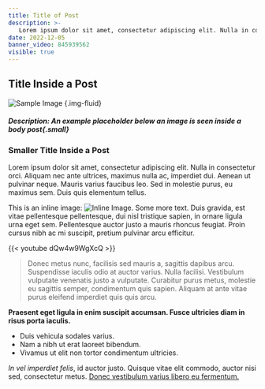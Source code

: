 ```yaml
---
title: Title of Post
description: >-
   Lorem ipsum dolor sit amet, consectetur adipiscing elit. Nulla in consectetur orci. Aliquam nec ante ultrices, maximus nulla ac, imperdiet dui.
date: 2022-12-05
banner_video: 845939562
visible: true
---
```


## Title Inside a Post

![Sample Image](https://picsum.photos/1000/400)
{.img-fluid}

##### **Description:** An example placeholder below an image is seen inside a body post{.small}

### Smaller Title Inside a Post

Lorem ipsum dolor sit amet, consectetur adipiscing elit. Nulla in consectetur orci. Aliquam nec ante ultrices, maximus nulla ac, imperdiet dui. Aenean ut pulvinar neque. Mauris varius faucibus leo. Sed in molestie purus, eu maximus sem. Duis quis elementum tellus.

This is an inline image: ![Inline Image](https://picsum.photos/100). Some more text. Duis gravida, est vitae pellentesque pellentesque, dui nisl tristique sapien, in ornare ligula urna eget sem. Pellentesque auctor justo a mauris rhoncus feugiat. Proin cursus nibh ac mi suscipit, pretium pulvinar arcu efficitur.

{{< youtube dQw4w9WgXcQ >}}

> Donec metus nunc, facilisis sed mauris a, sagittis dapibus arcu. Suspendisse iaculis odio at auctor varius. Nulla facilisi. Vestibulum vulputate venenatis justo a vulputate. Curabitur purus metus, molestie eu sagittis semper, condimentum quis sapien. Aliquam at ante vitae purus eleifend imperdiet quis quis arcu.

**Praesent eget ligula in enim suscipit accumsan. Fusce ultricies diam in risus porta iaculis.**

- Duis vehicula sodales varius. 
- Nam a nibh ut erat laoreet bibendum.
- Vivamus ut elit non tortor condimentum ultricies.
  
*In vel imperdiet felis*, id auctor justo. Quisque vitae elit commodo, auctor nisi sed, consectetur metus. [Donec vestibulum varius libero eu fermentum.](https://google.com)
